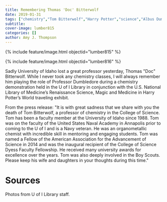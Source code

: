 ```yaml
---
title: Remembering Thomas 'Doc' Bitterwolf
date: 2019-01-31
tags: ["chemistry","Tom Bitterwolf","Harry Potter","science","Albus Dumbledore"]
subtitle: 
cover-image: lumber815
categories: []
author: Amy J. Thompson
---
```


{% include feature/image.html objectid="lumber815" %}

{% include feature/image.html objectid="lumber816" %}

Sadly University of Idaho lost a great professor yesterday, Thomas "Doc" Bitterwolf. While I never took any chemistry classes, I will always remember him playing the role of Professor Dumbledore during a chemistry demonstration held in the U of I Library in conjunction with the U.S. National Library of Medicine’s Renaissance Science, Magic and Medicine in Harry Potter’s World traveling exhibit.

From the press release: "It is with great
sadness that we share with you the death of Tom Bitterwolf, a professor of
chemistry in the College of Science. Tom has been a faculty member at the
University of Idaho since 1988. Tom was
on the faculty of the United States Naval Academy in Annapolis prior to coming
to the U of I and is a Navy veteran. He was an organometallic chemist with
incredible skill in mentoring and engaging students. Tom was
named a Fellow of the American Association for the Advancement of Science in
2014 and was the inaugural recipient of the College of Science Dyess Faculty
Fellowship. He received many university awards for excellence over the years. Tom was
also deeply involved in the Boy Scouts. Please keep his wife and daughters in
your thoughts during this time."

# Sources

Photos from U of I Library staff.